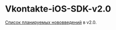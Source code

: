 Vkontakte-iOS-SDK-v2.0
======================

[Список планируемых нововведений](https://github.com/AndrewShmig/Vkontakte-iOS-SDK/issues?labels=Future+features&page=1&state=open) в v2.0.
